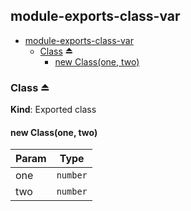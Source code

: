 <a name="module_module-exports-class-var"></a>

## module-exports-class-var

* [module-exports-class-var](#module_module-exports-class-var)
    * [Class](#exp_module_module-exports-class-var--Class) ⏏
        * [new Class(one, two)](#new_module_module-exports-class-var--Class_new)

<a name="exp_module_module-exports-class-var--Class"></a>

### Class ⏏
**Kind**: Exported class  
<a name="new_module_module-exports-class-var--Class_new"></a>

#### new Class(one, two)

| Param | Type |
| --- | --- |
| one | <code>number</code> | 
| two | <code>number</code> | 

